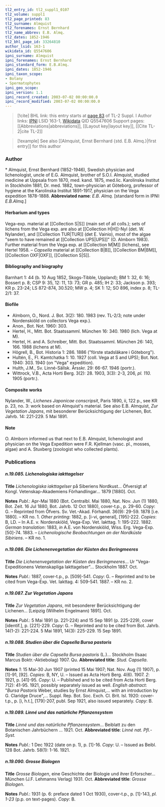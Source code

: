 ```yaml
---
tl2_entry_id: tl2_suppl1_0107
tl2_volume: suppl1
tl2_page_printed: 83
tl2_surname: Almquist
tl2_forenames: Ernst Bernhard
tl2_name_abbrev: E.B. Almq.
tl2_dates: 1852-1946
tl2_bhl_page_id: 33264810
author_lsid: 163-1
wikidata_id: Q5547606
ipni_surname: Almquist
ipni_forenames: Ernst Bernhard
ipni_standard_form: E.B.Almq.
ipni_dates: 1852-1946
ipni_taxon_scope: 
- Botany
- Spermatophytes
ipni_geo_scope: 
ipni_version: 1.1
ipni_record_created: 2003-07-02 00:00:00.0
ipni_record_modified: 2003-07-02 00:00:00.0
---
```


> [!cite] BHL link: this entry starts at [page 83](https://www.biodiversitylibrary.org/page/33264810) of TL-2 Suppl. I
> Author links: [IPNI](https://www.ipni.org/a/163-1) LSID 163-1, [Wikidata](https://www.wikidata.org/wiki/Q5547606) QID Q5547606
> Support pages: [[Abbreviations|abbreviations]], [[Layout key|layout key]], [[Cite TL-2|cite TL-2]]

> [!example] See also [[Almquist, Ernst Bernhard {std. E.B. Almq.}|first entry]] for this author

### Author

\* Almquist, Ernst Bernhard (1852-1946), Swedish physician and lichenologist, uncle of E.G. Almquist, brother of S.O.I. Almquist, studied medicine at Uppsala from 1870, med. kand. 1875, med.lic. Karolinska Institut in Stockholm 1881, Dr. med. 1882, town-physician at Göteborg, professor of hygiene at the Karolinska Institut 1891-1917, physician on the Vega expedition 1878-1888. 
**Abbreviated name**: *E.B. Almq.* \[standard form in IPNI: *E.B.Almq.*\]

#### Herbarium and types

Vega-exp. material at [[Collection S|S]] (main set of all colls.); sets of lichens from the Vega exp. are also at [[Collection H|H]]-Nyl (det. W. Nylander), and [[Collection TUR|TUR]] (det E. Vainio), most of the algae "seem to have remained at [[Collection UPS|UPS]]" (O. Almborn 1983). Further material from the Vega exp. at [[Collection M|M]] (lichens), see Hertel 1958. – *Capsella* material at [[Collection B|B]], [[Collection BM|BM]], [[Collection OXF|OXF]], [[Collection S|S]].

#### Bibliography and biography

Barnhart 1: 44 (b. 10 Aug 1852, Skogs-Tibble, Uppland); BM 1: 32, 6: 16; Bossert p. 8; CSP 9: 35, 12: 11, 13: 73; GR p. 485; IH 2: 33; Jackson p. 393; KR p. 23-24; LS 872-874, 30.520; MW p. 4; SK 1: 12; SO 896, index p. 8; TL-2/1: 37.

#### Biofile

- Almborn, O., Nord. J. Bot. 3(2): 180. 1983 (rev. TL-2/3; note under Nordenskiöld on collectors Vega exp.).
- Anon., Bot. Not. 1960: 303.
- Hertel, H., Mitt. Bot. Staatssamml. München 16: 340. 1980 (lich. Vega at M).
- Hertel, H. and A. Schreiber, Mitt. Bot. Staatssamml. München 26: 140, 166. 1988 (lichens at M).
- Högrell, B., Bot. Historia 1: 286. 1886 ("förste stadsläkare i Göteborg").
- Hultén, E., Fl. Kamtchatka 1: 10. 1927 (coll. Vega at S and UPS); Bot. Not. 1940: 303. 1940 (on "Vega" expedition).
- Hulth, J.M., Sv. Linné-Sällsk. Årsskr. 29: 66-67. 1946 (portr.).
- Wittrock, V.B., Acta Horti Berg. 3(2): 28. 1903, 3(3): 2-3, 206, *pl. 110.* 1905 (portr.).

#### Composite works

Nylander, W., *Lichenes Japonicae conscripsit*, Paris 1890, ii, 122 p., see KR p. 23, no. 3: work based on Almquist's material. See also E.B. Almquist, *Zur Vegetation Japans*, mit besonderer Berücksichtigung der Lichenen, Bot. Jahrb. 14: 221-229. 5 Mai 1891.

#### Note

O. Almborn informed us that next to E.B. Almquist, lichenologist and physician on the Vega Expedition were F.R. Kjellman (vasc. pl., mosses, algae) and A. Stuxberg (zoologist who collected plants).

### Publications

##### n.19.085. Lichenologiska iakttagelser

**Title**
*Lichenologiska iakttagelser* på Siberiens Nordkust... Öfversigt af Kongl. Vetenskap-Akademiens Förhandlingar... 1879 \[1880\]. Oct.

**Notes**
*Publ*.: Apr-Mai 1880 (Bot. Centralbl. Mai 1880, Nat. Nov. Jun (1) 1880, Bot. Zeit. 16 Jul 1880, Bot. Jahrb. 12 Oct 1880), cover-t.p., p. 29-60. *Copy*: G. – Reprinted from Öfvers. Sv. Vet.-Akad. Förhandl. 36(9): 29-59. 1878 \[i.e. 1880\]. – KR no. 1.
*Other printing*: 1882, p. \[i-vi, general\], \[195\]-222. *Copies*: B, LD. – In A.E. v. Nordenskiöld, Vega-Exp. Vet. Iakttag. 1: 195-222. 1882.
*German translation*: 1883, *in* A.E. von Nordenskiöld, Wiss. Erg. Vega-Exp. \[50\]-74. 1883. – *Lichenologische Beobachtungen an der Nordküste Sibiriens*. – KR no. 1.

##### n.19.086. Die Lichenenvegetation der Küsten des Beringmeeres

**Title**
*Die Lichenenvegetation der Küsten des Beringmeeres*... Ur "Vega-Expeditionens Vetenskapliga Iakttagelser"... Stockholm 1887. Oct.

**Notes**
*Publ*.: 1887, cover-t.p., p. \[509\]-541. *Copy*: G. – Reprinted and to be cited from Vega-Exp. Vet. Iakttag. 4: 509-541. 1887. – KR no. 2.

##### n.19.087. Zur Vegetation Japans

**Title**
*Zur Vegetation Japans*, mit besonderer Berücksichtigung der Lichenen... \[Leipzig (Wilhelm Engelmann) 1891\]. Oct.

**Notes**
*Publ*.: 5 Mai 1891 (p. 221-224) and 15 Sep 1891 (p. 225-229), cover \[identif.\], p. \[221\]-229.
*Copy*: G. – Reprinted and to be cited from Bot. Jahrb. 14(1-2): 221-224. 5 Mai 1891, 14(3): 225-229. 15 Sep 1891.

##### n.19.088. Studien über die Capsella Bursa pastoris

**Title**
*Studien über die Capsella Bursa pastoris* (L.)... Stockholm (Isaac Marcus Boktr.-Aktiebolag) 1907. Qu.
**Abbreviated title**: *Stud. Capsella*.

**Notes**
*1*: 15 Mai-30 Jun 1907 (printed 15 Mai 1907; Nat. Nov. Aug (1) 1907), p. \[1\]-91, \[92\]. *Copies*: B, NY, U. – Issued as Acta Horti Berg. 4(6). 1907.
*2*: 1921, p. \[41\]-95. *Copy*: U. – Published and to be cited from Acta Horti Berg. 7(2): 41-95. 1921, possibly separately issued as well.
*English abstract*: "*Bursa Pastoris* Weber, studies by Ernst Almquist,... with an introduction by G. Claridge Druce",... Suppl. Rep. Bot. Soc. Exch. Cl. Brit. Isl. 1920: cover-t.p., p. \[i, h.t.\], \[179\]-207, publ. Sep 1921, also issued separately. *Copy*: B.

##### n.19.089. Linné und das natürliche Pflanzensystem

**Title**
*Linné und das natürliche Pflanzensystem*... Beiblatt zu den Botanischen Jahrbüchern ... 1921. Oct.
**Abbreviated title**: *Linné nat. Pfl.-Syst.*

**Notes**
*Publ*.: 1 Dec 1922 (date on p. 1), p. \[1\]-16. *Copy*: U. – Issued as Beibl. 128 Bot. Jahrb. 58(1): 1-16. 1921.

##### n.19.090. Grosse Biologen

**Title**
*Grosse Biologen*, eine Geschichte der Biologie und ihrer Erforscher... München (J.F. Lehmanns Verlag) 1931. Oct.
**Abbreviated title**: *Grosse Biologen*.

**Notes**
*Publ*.: 1931 (p. 6: preface dated 1 Oct 1930), cover-t.p., p. \[1\]-143, *pl. 1-23* (p.p. on text-pages). *Copy*: B.

